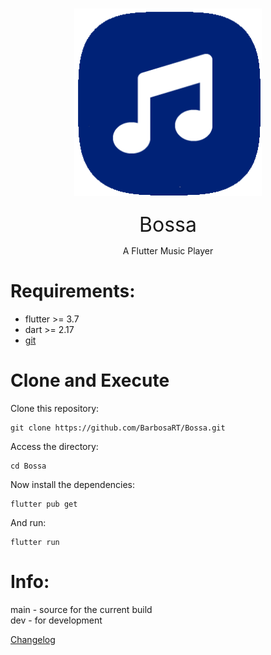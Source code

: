 <h1 align="center">
  <img src="readme/icon.png" alt="Icon" height="300" width="300">
</h1>
<p align="center"><font size="+3">Bossa</font></p>
<p align="center">A Flutter Music Player</p>

# 

# Requirements: 
- flutter >= 3.7
- dart >= 2.17  
- [git](https://git-scm.com)


# Clone and Execute
Clone this repository:
```
git clone https://github.com/BarbosaRT/Bossa.git
```
Access the directory:
```
cd Bossa
```
Now install the dependencies:
```
flutter pub get
```
And run:
```
flutter run
```

# Info:

main - source for the current build  
dev - for development  

[Changelog](https://github.com/BarbosaRT/Bossa/wiki)
